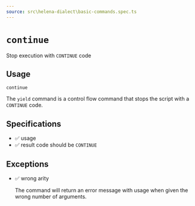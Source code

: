 ```yaml
---
source: src\helena-dialect\basic-commands.spec.ts
---
```

# <a id="continue"></a>`continue`

Stop execution with `CONTINUE` code

## Usage

```lna
continue
```

The `yield` command is a control flow command that stops the script
with a `CONTINUE` code.


## <a id="continue-specifications"></a>Specifications

- ✅ usage
- ✅ result code should be `CONTINUE`

## <a id="continue-exceptions"></a>Exceptions

- ✅ wrong arity

  The command will return an error message with usage when given the
  wrong number of arguments.


